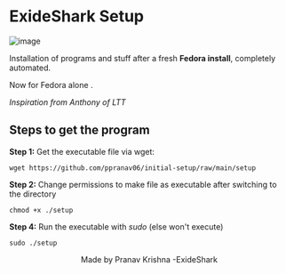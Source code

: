 # ExideShark Setup 
![image](https://user-images.githubusercontent.com/93813737/172992710-a47f54a9-16f7-4839-8634-bd9570103282.png)



 Installation  of programs and stuff after a fresh **Fedora install**, completely automated. 

Now for Fedora alone . 

_Inspiration from Anthony of LTT_



## Steps to get the program

**Step 1:** Get the executable file via wget:

    wget https://github.com/ppranav06/initial-setup/raw/main/setup

**Step 2:** Change permissions to make file as executable after switching to the directory

    chmod +x ./setup

**Step 4:** Run the executable with *sudo* (else won't execute)

    sudo ./setup
    
    
    
  <div align="center">
Made by Pranav Krishna -ExideShark
</div>
     
    
    
    
    
  
    
